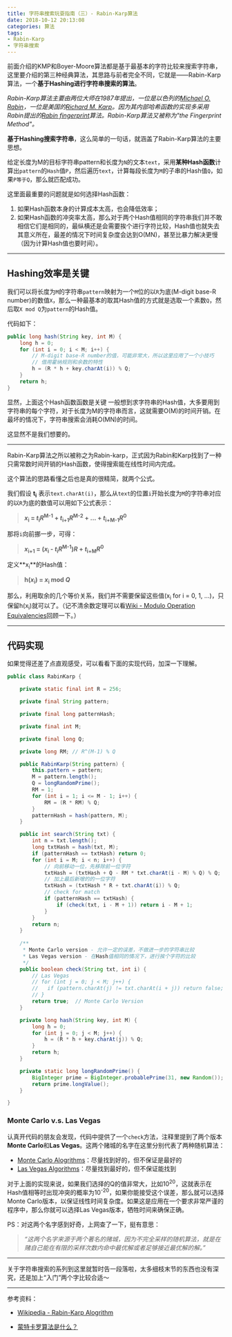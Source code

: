 ```yaml
---
title: 字符串搜索玩耍指南（三）- Rabin-Karp算法
date: 2018-10-12 20:13:08
categories: 算法
tags: 
- Rabin-Karp
- 字符串搜索
---
```


前面介绍的KMP和Boyer-Moore算法都是基于最基本的字符比较来搜索字符串，这里要介绍的第三种经典算法，其思路与前者完全不同，它就是——Rabin-Karp算法，一个**基于Hashing进行字符串搜索的算法**。

*Rabin-Karp算法主要由两位大师在1987年提出，一位是以色列的[Michael O. Rabin][1]，一位是美国的[Richard M. Karp][2]。因为其内部哈希函数的实现多采用Rabin提出的[Rabin fingerprint][3]算法。Rabin-Karp算法又被称为"the Fingerprint Method"。*

**基于Hashing搜索字符串**，这么简单的一句话，就涵盖了Rabin-Karp算法的主要思想。

给定长度为M的目标字符串pattern和长度为`N`的文本`text`，采用**某种Hash函数**计算出`pattern`的`Hash`值`P`，然后遍历`text`，计算每段长度为`M`的子串的Hash值`Q`，如果`P等于Q`，那么就匹配成功。

这里面最重要的问题就是如何选择Hash函数：

1. 如果Hash函数本身的计算成本太高，也会降低效率；
2. 如果Hash函数的冲突率太高，那么对于两个Hash值相同的字符串我们并不敢相信它们是相同的，最纵横还是会需要挨个进行字符比较，Hash值也就失去其意义所在，最差的情况下时间复杂度会达到O(MN)，甚至比暴力解决更慢（因为计算Hash值也要时间）。

<!--more-->

---
## Hashing效率是关键
我们可以将长度为`M`的字符串`pattern`映射为一个`M`位的以`R`为底(M-digit base-R number)的数值`X`，那么一种最基本的取其Hash值的方式就是选取一个素数`Q`，然后取`X mod Q`为`pattern`的Hash值。

代码如下：
```java
public long hash(String key, int M) {
    long h = 0;
    for (int i = 0; i < M; i++) {
        // M-digit base-R number的值，可能非常大，所以这里应用了一个小技巧
        // 借用霍纳规则和余数的特性
        h = (R * h + key.charAt(i)) % Q;
    }
    return h;
}
```

显然，上面这个Hash函数函数是关键
一般想到求字符串的Hash值，大多要用到字符串的每个字符，对于长度为M的字符串而言，这就需要O(M)的时间开销。在最坏的情况下，字符串搜索会消耗O(MN)的时间。

这显然不是我们想要的。

---

Rabin-Karp算法之所以被称之为Rabin-karp，正式因为Rabin和Karp找到了一种只需常数时间开销的Hash函数，使得搜索能在线性时间内完成。

这个算法的思路看懂之后也是真的很精简，就两个公式。

我们假设 **t<sub>i</sub>** 表示`text.charAt(i)`，那么从`text`的位置`i`开始长度为`M`的字符串对应的以`R`为底的数值可以用如下公式表示：

> ***x*<sub>i</sub> = *t*<sub>i</sub>*R*<sup>M-1</sup> + *t*<sub>i+1</sub>*R*<sup>M-2</sup> + ... + *t*<sub>i+M-1</sub>*R*<sup>0</sup>**

那将`i`向前挪一步，可得：
> ***x*<sub>i+1</sub> = (*x*<sub>i</sub> - *t*<sub>i</sub>*R*<sup>M-1</sup>)*R* + *t*<sub>i+M</sub>*R*<sup>0</sup>**

定义**x<sub>i</sub>**的Hash值：
> **h(*x*<sub>i</sub>) = *x*<sub>i</sub> mod *Q***

那么，利用取余的几个等价关系，我们并不需要保留这些值(x<sub>i</sub> for i = 0, 1, ...)，只保留h(x<sub>i</sub>)就可以了。（记不清余数定理可以看[Wiki - Modulo Operation Equivalencies][4]回顾一下。）

---
## 代码实现
如果觉得还差了点直观感受，可以看看下面的实现代码，加深一下理解。
```java
public class RabinKarp {

    private static final int R = 256;

    private final String pattern;

    private final long patternHash;

    private final int M;

    private final long Q;

    private long RM; // R^(M-1) % Q

    public RabinKarp(String pattern) {
        this.pattern = pattern;
        M = pattern.length();
        Q = longRandomPrime();
        RM = 1;
        for (int i = 1; i <= M - 1; i++) {
            RM = (R * RM) % Q;
        }
        patternHash = hash(pattern, M);
    }

    public int search(String txt) {
        int n = txt.length();
        long txtHash = hash(txt, M);
        if (patternHash == txtHash) return 0;
        for (int i = M; i < n; i++) {
            // 向前移动一位，先移除前一位字符
            txtHash = (txtHash + Q - RM * txt.charAt(i - M) % Q) % Q;
            // 加上最后新增的的一位字符
            txtHash = (txtHash * R + txt.charAt(i)) % Q;
            // check for match
            if (patternHash == txtHash) {
                if (check(txt, i - M + 1)) return i - M + 1;
            }
        }
        return n;
    }
    
    /**
     * Monte Carlo version - 允许一定的误差，不做进一步的字符串比较
     * Las Vegas version - 在Hash值相同的情况下，进行挨个字符的比较
     */
    public boolean check(String txt, int i) {
        // Las Vegas
        // for (int j = 0; j < M; j++) {
        //   if (pattern.charAt(j) != txt.charAt(i + j)) return false;
        // }
        return true;  // Monte Carlo Version
    }

    private long hash(String key, int M) {
        long h = 0;
        for (int j = 0; j < M; j++) {
            h = (R * h + key.charAt(j)) % Q;
        }
        return h;
    }

    private static long longRandomPrime() {
        BigInteger prime = BigInteger.probablePrime(31, new Random());
        return prime.longValue();
    }

}
```

### Monte Carlo v.s. Las Vegas
认真开代码的朋友会发现，代码中提供了一个`check`方法，注释里提到了两个版本**Monte Carlo**和**Las Vegas**。这两个赌城的名字在这里分别代表了两种随机算法：

* [Monte Carlo Alogrithms][5]：尽量找到好的，但不保证是最好的
* [Las Vegas Algorithms][6]：尽量找到最好的，但不保证能找到

对于上面的实现来说，如果我们选择的Q的值非常大，比如10<sup>20</sup>，这就表示在Hash值相等时出现冲突的概率为10<sup>-20</sup>，如果你能接受这个误差，那么就可以选择Monte Carlo版本，以保证线性时间复杂度。如果这是应用在一个要求非常严谨的程序中，那么你就可以选择Las Vegas版本，牺牲时间来确保正确。

PS：对这两个名字感到好奇，上网查了一下，挺有意思：
> *“这两个名字来源于两个著名的赌城，因为不完全采样的随机算法，就是在赌自己能在有限的采样次数内命中最优解或者足够接近最优解的解。”*

---

关于字符串搜索的系列到这里就暂时告一段落啦，太多细枝末节的东西也没有深究，还是加上“入门”两个字比较合适～

---
参考资料：

* [Wikipedia - Rabin-Karp Alogrithm][7]
* [蒙特卡罗算法是什么？][8]


  [1]: https://en.wikipedia.org/wiki/Michael_O._Rabin
  [2]: https://en.wikipedia.org/wiki/Richard_M._Karp
  [3]: https://en.wikipedia.org/wiki/Rabin_fingerprint
  [4]: https://en.wikipedia.org/wiki/Modulo_operation#Equivalencies
  [5]: https://en.wikipedia.org/wiki/Monte_Carlo_algorithm
  [6]: https://en.wikipedia.org/wiki/Las_Vegas_algorithm
  [7]: https://en.wikipedia.org/wiki/Rabin%E2%80%93Karp_algorithm
  [8]: https://www.zhihu.com/question/20254139